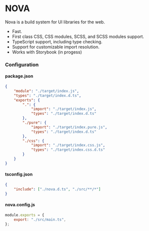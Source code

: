 # NOVA

Nova is a build system for UI libraries for the web.

-   Fast.
-   First class CSS, CSS modules, SCSS, and SCSS modules support.
-   TypeScript support, including type checking.
-   Support for customizable import resolution.
-   Works with Storybook (in progess)

### Configuration

#### package.json

```json
{
	"module": "./target/index.js",
	"types": "./target/index.d.ts",
	"exports": {
		".": {
			"import": "./target/index.js",
			"types": "./target/index.d.ts"
		},
		"./pure": {
			"import": "./target/index.pure.js",
			"types": "./target/index.d.ts"
		},
		"./css": {
			"import": "./target/index.css.js",
			"types": "./target/index.css.d.ts"
		}
	}
}
```

#### tsconfig.json

```json
{
	"include": ["./nova.d.ts", "./src/**/*"]
}
```

#### nova.config.js

```javascript
module.exports = {
	export: "./src/main.ts",
};
```
